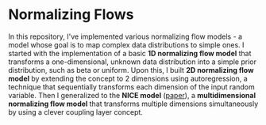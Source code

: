 # Normalizing Flows
In this repository, I've implemented various normalizing flow models - a model whose goal is to map complex data distributions to simple ones. I started with the implementation of a basic **1D normalizing flow model** that transforms a one-dimensional, unknown data distribution into a simple prior distribution, such as beta or uniform. Upon this, I built **2D normalizing flow model** by extending the concept to 2 dimensions using autoregression, a technique that sequentially transforms each dimension of the input random variable. Then I generalized to the **NICE model** ([paper](https://arxiv.org/abs/1410.8516)), a **multidimensional normalizing flow model** that transforms multiple dimensions simultaneously by using a clever coupling layer concept.